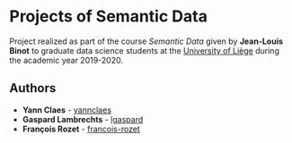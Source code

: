 # Projects of Semantic Data

Project realized as part of the course *Semantic Data* given by **Jean-Louis Binot** to graduate data science students at the [University of Liège](https://www.uliege.be/) during the academic year 2019-2020.

## Authors

* **Yann Claes** - [yannclaes](https://github.com/yannclaes)
* **Gaspard Lambrechts** - [lgaspard](https://github.com/lgaspard)
* **François Rozet** - [francois-rozet](https://github.com/francois-rozet)
